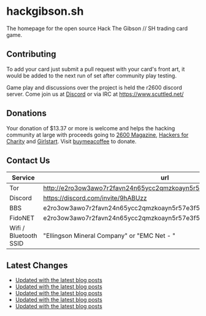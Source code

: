 # hackgibson.sh
The homepage for the open source Hack The Gibson // SH trading card game.


## Contributing

To add your card just submit a pull request with your card's front art, it would be added to the next run of set after community play testing.

Game play and discussions over the project is held the r2600 discord server. Come join us at [Discord](https://discord.com/invite/9hABUzz) or via IRC at https://www.scuttled.net/


## Donations

Your donation of $13.37 or more is welcome and helps the hacking community at large with proceeds going to [2600 Magazine](https://2600.com/), [Hackers for Charity](https://hackersforcharity.org) and [Girlstart](https://girlstart.org).  Visit [buymeacoffee](https://www.buymeacoffee.com/hackgibson.sh) to donate.


## Contact Us

Service | url
-|-
Tor | http://e2ro3ow3awo7r2favn24n65ycc2qmzkoayn5r57e3f56nvjwdcgg32ad.onion
Discord | https://discord.com/invite/9hABUzz
BBS | e2ro3ow3awo7r2favn24n65ycc2qmzkoayn5r57e3f56nvjwdcgg32ad.onion:23
FidoNET | e2ro3ow3awo7r2favn24n65ycc2qmzkoayn5r57e3f56nvjwdcgg32ad.onion:24554
Wifi / Bluetooth SSID | "Ellingson Mineral Company" or "EMC Net - <fidonet address>"

## Latest Changes
<!-- BLOG-POST-LIST:START -->
- [Updated with the latest blog posts](https://github.com/DFW2600/hackgibson.sh/commit/fe7590d714650717c8298ecde5ec784faf1d57f7)
- [Updated with the latest blog posts](https://github.com/DFW2600/hackgibson.sh/commit/e532e99dcdcf0f617749fda3023b383de1e3cdd0)
- [Updated with the latest blog posts](https://github.com/DFW2600/hackgibson.sh/commit/b884d2bca2d225df112606f803e5e133164ee79c)
- [Updated with the latest blog posts](https://github.com/DFW2600/hackgibson.sh/commit/e4ca0acec5be98f23ae8aaefa8be2cba7f886edf)
- [Updated with the latest blog posts](https://github.com/DFW2600/hackgibson.sh/commit/16e5f1c01dbc54601755122c0784d291fe8113cf)
<!-- BLOG-POST-LIST:END -->
